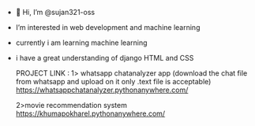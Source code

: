 - 👋 Hi, I’m @sujan321-oss
-  I’m interested in web development and machine learning 
- currently i am learning machine learning 
- i have a great understanding of django HTML and CSS

  PROJECT LINK :
  1> whatsapp chatanalyzer app (download the chat file from whatsapp and upload on it only .text file is acceptable)
  https://whatsappchatanalyzer.pythonanywhere.com/

  2>movie recommendation system
  https://khumapokharel.pythonanywhere.com/




<!---
sujan321-oss/sujan321-oss is a ✨ special ✨ repository because its `README.md` (this file) appears on your GitHub profile.
You can click the Preview link to take a look at your changes.
--->
